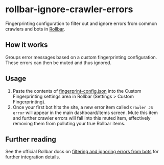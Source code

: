 # rollbar-ignore-crawler-errors
Fingerprinting configuration to filter out and ignore errors from common crawlers and bots in [Rollbar](https://rollbar.com/).

## How it works
Groups error messages based on a custom fingerprinting configuration. These errors can then be muted and thus ignored.

## Usage
1. Paste the contents of [fingerprint-config.json](fingerprint-config.json) into the Custom Fingerprinting settings area in Rollbar (Settings > Custom Fingerprinting).
1. Once your first bot hits the site, a new error item called `Crawler JS error` will appear in the main dashboard/items screen. Mute this item and further crawler errors will fall into this muted item, effectively removing them from polluting your true Rollbar items.

## Further reading
See the official Rollbar docs on [filtering and ignoring errors from bots](https://rollbar.com/docs/filter-or-ignore-errors-from-bots/) for further integration details.
